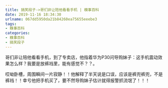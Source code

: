 ```yaml
---
title: 搞笑段子->哥们非让陪他看看手机 | 糗事百科
date: 2019-11-16 18:34:30
urlname: 067dd5950da21b84260ea75655eeebe3
tags: 
- 糗事百科
categories:
- 糗事百科
- 搞笑段子
---
```

哥们非让陪他看看手机，到了专卖店，他指着华为P30问导购妹子：这手机震动效果怎么样？我要是放裤裆里，能有感觉不？？。

哎呦卧槽，周围瞬间一片寂静！！他解释了半天说是口误，应该是裤兜裤兜，不是裤裆！！幸亏他把手机买了，要不然导购妹子估计就得报警抓流氓了！！！


